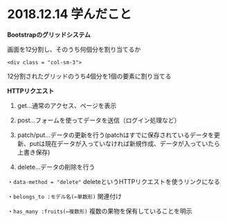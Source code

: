 # 2018.12.14 学んだこと


**Bootstrapのグリッドシステム**

  画面を12分割し、そのうち何個分を割り当てるか

   `<div class = "col-sm-3">`

   12分割されたグリッドのうち4個分を1個の要素に割り当てる


**HTTPリクエスト**
  1. get...通常のアクセス、ページを表示

  2. post...フォームを使ってデータを送信（ログイン処理など）

  3. patch/put...データの更新を行う(patchはすでに保存されているデータを更新、putは現在データが入っていなければ新規作成、データが入っていたら上書き保存)

  4. delete...データの削除を行う


  ・`data-method = "delete"`   deleteというHTTPリクエストを使うリンクになる


  ・`belongs_to :モデル名(←単数形)`   関連付け

  ・`has_many :fruits(←複数形)`   複数の果物を保有していることを明示
